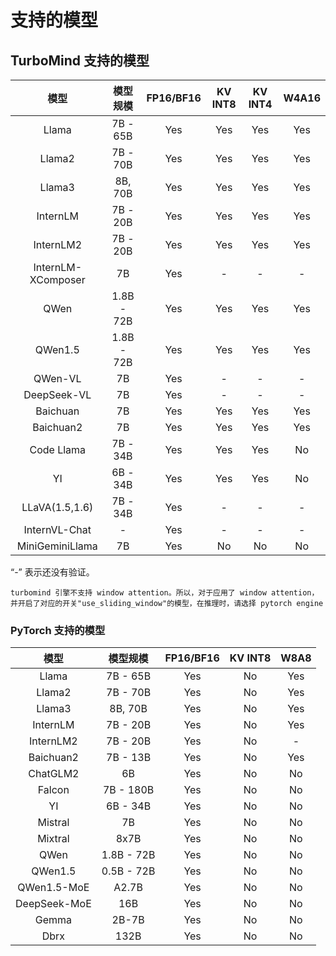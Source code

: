 # 支持的模型

## TurboMind 支持的模型

|        模型        |  模型规模  | FP16/BF16 | KV INT8 | KV INT4 | W4A16 |
| :----------------: | :--------: | :-------: | :-----: | :-----: | :---: |
|       Llama        |  7B - 65B  |    Yes    |   Yes   |   Yes   |  Yes  |
|       Llama2       |  7B - 70B  |    Yes    |   Yes   |   Yes   |  Yes  |
|       Llama3       |  8B, 70B   |    Yes    |   Yes   |   Yes   |  Yes  |
|      InternLM      |  7B - 20B  |    Yes    |   Yes   |   Yes   |  Yes  |
|     InternLM2      |  7B - 20B  |    Yes    |   Yes   |   Yes   |  Yes  |
| InternLM-XComposer |     7B     |    Yes    |    -    |    -    |   -   |
|        QWen        | 1.8B - 72B |    Yes    |   Yes   |   Yes   |  Yes  |
|      QWen1.5       | 1.8B - 72B |    Yes    |   Yes   |   Yes   |  Yes  |
|      QWen-VL       |     7B     |    Yes    |    -    |    -    |   -   |
|    DeepSeek-VL     |     7B     |    Yes    |    -    |    -    |   -   |
|      Baichuan      |     7B     |    Yes    |   Yes   |   Yes   |  Yes  |
|     Baichuan2      |     7B     |    Yes    |   Yes   |   Yes   |  Yes  |
|     Code Llama     |  7B - 34B  |    Yes    |   Yes   |   Yes   |  No   |
|         YI         |  6B - 34B  |    Yes    |   Yes   |   Yes   |  No   |
|   LLaVA(1.5,1.6)   |  7B - 34B  |    Yes    |    -    |    -    |   -   |
|   InternVL-Chat    |     -      |    Yes    |    -    |    -    |   -   |
|  MiniGeminiLlama   |     7B     |    Yes    |   No    |   No    |  No   |

“-” 表示还没有验证。

```{note}
turbomind 引擎不支持 window attention。所以，对于应用了 window attention，并开启了对应的开关"use_sliding_window"的模型，在推理时，请选择 pytorch engine
```

### PyTorch 支持的模型

|     模型     |  模型规模  | FP16/BF16 | KV INT8 | W8A8 |
| :----------: | :--------: | :-------: | :-----: | :--: |
|    Llama     |  7B - 65B  |    Yes    |   No    | Yes  |
|    Llama2    |  7B - 70B  |    Yes    |   No    | Yes  |
|    Llama3    |  8B, 70B   |    Yes    |   No    | Yes  |
|   InternLM   |  7B - 20B  |    Yes    |   No    | Yes  |
|  InternLM2   |  7B - 20B  |    Yes    |   No    |  -   |
|  Baichuan2   |  7B - 13B  |    Yes    |   No    | Yes  |
|   ChatGLM2   |     6B     |    Yes    |   No    |  No  |
|    Falcon    | 7B - 180B  |    Yes    |   No    |  No  |
|      YI      |  6B - 34B  |    Yes    |   No    |  No  |
|   Mistral    |     7B     |    Yes    |   No    |  No  |
|   Mixtral    |    8x7B    |    Yes    |   No    |  No  |
|     QWen     | 1.8B - 72B |    Yes    |   No    |  No  |
|   QWen1.5    | 0.5B - 72B |    Yes    |   No    |  No  |
| QWen1.5-MoE  |   A2.7B    |    Yes    |   No    |  No  |
| DeepSeek-MoE |    16B     |    Yes    |   No    |  No  |
|    Gemma     |   2B-7B    |    Yes    |   No    |  No  |
|     Dbrx     |    132B    |    Yes    |   No    |  No  |
